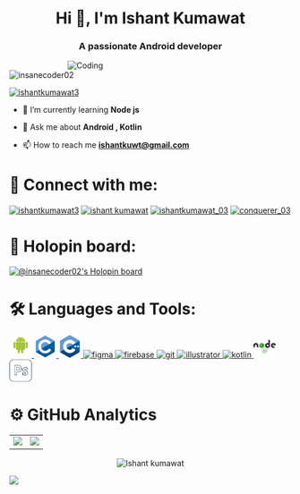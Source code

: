 <h1 align="center">Hi 👋, I'm Ishant Kumawat</h1>
<h3 align="center">A passionate Android developer</h3>
<img align="right" alt="Coding" width="400" src="https://i.pinimg.com/originals/e8/f4/53/e8f453469a3ec97ecd354df465d73913.gif">

<p align="left"> <img src="https://komarev.com/ghpvc/?username=insanecoder02&label=Profile%20views&color=0e75b6&style=flat" alt="insanecoder02" /> </p>

<p align="left"> <a href="https://twitter.com/ishantkumawat3" target="blank"><img src="https://img.shields.io/twitter/follow/ishantkumawat3?logo=twitter&style=for-the-badge" alt="ishantkumawat3" /></a> </p>

- 🌱 I’m currently learning **Node js**

- 💬 Ask me about **Android , Kotlin**

- 📫 How to reach me **ishantkuwt@gmail.com**

# 🤝 Connect with me:
<p align="left">
<a href="https://twitter.com/ishantkumawat3" target="blank"><img align="center" src="https://raw.githubusercontent.com/rahuldkjain/github-profile-readme-generator/master/src/images/icons/Social/twitter.svg" alt="ishantkumawat3" height="30" width="40" /></a>
<a href="https://linkedin.com/in/ishant kumawat" target="blank"><img align="center" src="https://raw.githubusercontent.com/rahuldkjain/github-profile-readme-generator/master/src/images/icons/Social/linked-in-alt.svg" alt="ishant kumawat" height="30" width="40" /></a>
<a href="https://instagram.com/ishantkumawat_03" target="blank"><img align="center" src="https://raw.githubusercontent.com/rahuldkjain/github-profile-readme-generator/master/src/images/icons/Social/instagram.svg" alt="ishantkumawat_03" height="30" width="40" /></a>
<a href="https://codeforces.com/profile/conquerer_03" target="blank"><img align="center" src="https://raw.githubusercontent.com/rahuldkjain/github-profile-readme-generator/master/src/images/icons/Social/codeforces.svg" alt="conquerer_03" height="30" width="40" /></a>
</p>

# 🐉 Holopin board:
[![@insanecoder02's Holopin board](https://holopin.me/insanecoder02)](https://holopin.io/@insanecoder02)

# 🛠️ Languages and Tools:

<p align="left"> <a href="https://developer.android.com" target="_blank" rel="noreferrer"> <img src="https://raw.githubusercontent.com/devicons/devicon/master/icons/android/android-original-wordmark.svg" alt="android" width="40" height="40"/> </a> <a href="https://www.cprogramming.com/" target="_blank" rel="noreferrer"> <img src="https://raw.githubusercontent.com/devicons/devicon/master/icons/c/c-original.svg" alt="c" width="40" height="40"/> </a> <a href="https://www.w3schools.com/cpp/" target="_blank" rel="noreferrer"> <img src="https://raw.githubusercontent.com/devicons/devicon/master/icons/cplusplus/cplusplus-original.svg" alt="cplusplus" width="40" height="40"/> </a> <a href="https://www.figma.com/" target="_blank" rel="noreferrer"> <img src="https://www.vectorlogo.zone/logos/figma/figma-icon.svg" alt="figma" width="40" height="40"/> </a> <a href="https://firebase.google.com/" target="_blank" rel="noreferrer"> <img src="https://www.vectorlogo.zone/logos/firebase/firebase-icon.svg" alt="firebase" width="40" height="40"/> </a> <a href="https://git-scm.com/" target="_blank" rel="noreferrer"> <img src="https://www.vectorlogo.zone/logos/git-scm/git-scm-icon.svg" alt="git" width="40" height="40"/> </a> <a href="https://www.adobe.com/in/products/illustrator.html" target="_blank" rel="noreferrer"> <img src="https://www.vectorlogo.zone/logos/adobe_illustrator/adobe_illustrator-icon.svg" alt="illustrator" width="40" height="40"/> </a> <a href="https://kotlinlang.org" target="_blank" rel="noreferrer"> <img src="https://www.vectorlogo.zone/logos/kotlinlang/kotlinlang-icon.svg" alt="kotlin" width="40" height="40"/> </a> <a href="https://nodejs.org" target="_blank" rel="noreferrer"> <img src="https://raw.githubusercontent.com/devicons/devicon/master/icons/nodejs/nodejs-original-wordmark.svg" alt="nodejs" width="40" height="40"/> </a> <a href="https://www.photoshop.com/en" target="_blank" rel="noreferrer"> <img src="https://raw.githubusercontent.com/devicons/devicon/master/icons/photoshop/photoshop-line.svg" alt="photoshop" width="40" height="40"/> </a> </p>


# ⚙️ GitHub Analytics

<table align="center">
  <tr>
<td><img height="180px" src="https://github-readme-stats.vercel.app/api?username=insanecoder02&show_icons=true&theme=dark" />
    <td><img height="170px" src="https://github-readme-stats.vercel.app/api/top-langs?username=insanecoder02&layout=compact&theme=dark" /></td>
  </tr>
</table>

<div align="center">
<p><img align="center" src="https://github-readme-streak-stats.herokuapp.com/?user=insanecoder02&layout=compact&theme=dark" alt="Ishant kumawat"/></p>
  </div>

<img src="https://raw.githubusercontent.com/Trilokia/Trilokia/379277808c61ef204768a61bbc5d25bc7798ccf1/bottom_header.svg" />

